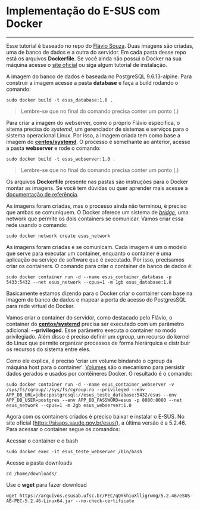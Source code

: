 # Implementação do E-SUS com Docker
<hr>

Esse tutorial é baseado no repo do [Flávio Souza](https://github.com/FlavioSouzaSantos/eSUS-Docker). Duas imagens são criadas, uma de banco de dados e a outra do servidor. Em cada pasta desse repo está os arquivos **Dockerfile**. Se você ainda não possui o Docker na sua máquina acesse o [site oficial](https://docs.docker.com/engine/install/) ou siga algum tutorial de instalação.

A imagem do banco de dados é baseada no PostgreSQL 9.6.13-alpine. Para construir a imagem acesse a pasta **database** e faça a build rodando o comando:

```sudo docker build -t esus_database:1.0 .```

> Lembre-se que no final do comando precisa conter um ponto (.)

Para criar a imagem do webserver, como o próprio Flávio especifica, o sitema precisa do *systemd*, um gerenciador de sistemas e serviços para o sistema operacional Linux. Por isso, a imagem criada tem como base a imagem do [**centos/systemd**](https://hub.docker.com/r/centos/systemd/). O processo é semelhante ao anterior, acesse a pasta **webserver** e rode o comando:

```sudo docker build -t esus_webserver:1.0 .```

> Lembre-se que no final do comando precisa conter um ponto (.)

Os arquivos **Dockerfile** presente nas pastas são instruções para o Docker
montar as imagens. Se você tem dúvidas ou quer aprender mais acesse a [documentação de referência](https://docs.docker.com/reference/dockerfile/).

As imagens foram criadas, mas o processo ainda não terminou, é preciso que ambas se comuniquem. O Docker oferece um sistema de [*bridge*](https://docs.docker.com/engine/network/), uma network que permite os dois containers se comunicar. Vamos criar essa rede usando o comando:

```sudo docker network create esus_network```

As imagens foram criadas e se comunicam. Cada imagem é um o modelo que serve para executar um container, enquanto o container é uma aplicação ou serviço de software que é executado. Por isso, precisamos criar os containers. O comando para criar o container de banco de dados é:

```sudo docker container run -d --name esus_container_database -p 5433:5432 --net esus_network --cpus=1 -m 1gb esus_database:1.0```

Basicamente estamos dizendo para o Docker criar o container com base na imagem do banco de dados e mapear a porta de acesso do PostgresSQL para rede virtual do Docker.

Vamos criar o container do servidor, como destacado pelo Flávio, o container do [**centos/systemd**](https://hub.docker.com/r/centos/systemd/) precisa ser executado com um parâmetro adicional: **--privileged**. Esse parâmetro executa o container no modo privilegiado. Além disso é preciso definir um *cgroup*, um recurso do kernel do Linux que permite organizar processos de forma hierárquica e distribuir os recursos do sistema entre eles. 

Como ele explica, é preciso 'criar um volume bindando o cgroup da máquina host para o container'. [Volumes](https://docs.docker.com/engine/storage/volumes/) são o mecanismo para persistir dados gerados e usados ​​por contêineres Docker. O resultado é o comando:

```sudo docker container run -d --name esus_container_webserver -v /sys/fs/cgroup/:/sys/fs/cgroup:ro --privileged --env APP_DB_URL=jdbc:postgresql://esus_teste_database:5432/esus --env APP_DB_USER=postgres --env APP_DB_PASSWORD=esus -p 8080:8080 --net esus_network --cpus=1 -m 2gb esus_webserver:1.0```

Agora com os containers criados é preciso baixar e instalar o E-SUS. No site oficial (https://sisaps.saude.gov.br/esus/), a última versão é a 5.2.46. Para acessar o container segue os comandos:

Acessar o container e o bash

```sudo docker exec -it esus_teste_webserver /bin/bash ```

Acesse a pasta downloads

```cd /home/downloads/ ```

Use o **wget** para fazer download

```wget https://arquivos.esusab.ufsc.br/PEC/qQYkhiuXlligrwmg/5.2.46/eSUS-AB-PEC-5.2.46-Linux64.jar --no-check-certificate```



